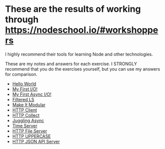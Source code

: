 # These are the results of working through <https://nodeschool.io/#workshoppers>

I highly recommend their tools for learning Node and other technologies.

These are my notes and answers for each exercise. I STRONGLY recommend that you do the exercises yourself, but you can use my answers for comparison.

- [Hello World](./baby-steps.js)
- [My First I/O!](./myfirstio.js)
- [My First Async I/O!](./myfirstasyncio.js)
- [Filtered LS](./filteredls.js)
- [Make It Modular](./makeitmodular.js)
- [HTTP Client](./httpClient.js)
- [HTTP Collect](./httpCollect.js)
- [Juggling Async](./jugglingAsync.js)
- [Time Server](./timerServer.js)
- [HTTP File Server](./httpFileServer.js)
- [HTTP UPPERCASE](./httpPOSTToUpperCase.js)
- [HTTP JSON API Server](./httpJSONAPIServer.js)
